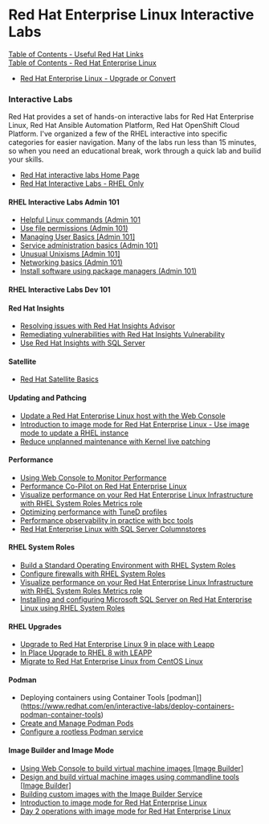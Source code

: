 
# Red Hat Enterprise Linux Interactive Labs


[Table of Contents - Useful Red Hat Links](https://github.com/pslucas0212/UsefulRedHatLinks)  
[Table of Contents - Red Hat Enterprise Linux](https://github.com/pslucas0212/Red-Hat-Enterprise-Linux-Table-of-Contents)

- [Red Hat Enterprise Linux - Upgrade or Convert](https://github.com/pslucas0212/RHEL-Upgrade-Convert-Useful-links/)

### Interactive Labs
Red Hat provides a set of hands-on interactive labs for Red Hat Enterprise Linux, Red Hat Ansible Automation Platform, Red Hat OpenShift Cloud Platform.  I've organized a few of the RHEL interactive into specific categories for easier navigation.  Many of the labs run less than 15 minutes, so when you need an educational break, work through a quick lab and builid your skills.

- [Red Hat interactive labs Home Page](https://www.redhat.com/en/interactive-labs)
- [Red Hat Interactive Labs - RHEL Only](https://www.redhat.com/en/interactive-labs/enterprise-linux)

#### RHEL Interactive Labs Admin 101
- [Helpful Linux commands (Admin 101](https://www.redhat.com/en/interactive-labs/helpful-linux-commands)
- [Use file permissions (Admin 101)](https://www.redhat.com/en/interactive-labs/use-file-permissions)
- [Managing User Basics [Admin 101]](https://zero.demo.redhat.com/lab/zt-rhel.zt-user-basics.prod)
- [Service administration basics (Admin 101)](https://www.redhat.com/en/interactive-labs/service-administration-basics)
- [Unusual Unixisms [Admin 101]](https://www.redhat.com/en/interactive-labs/unusual-unixisms-admin-101)
- [Networking basics (Admin 101)](https://www.redhat.com/en/interactive-labs/networking-basics-admin-101)
- [Install software using package managers (Admin 101)](https://www.redhat.com/en/interactive-labs/install-software-using-package-managers)

#### RHEL Interactive Labs Dev 101

#### Red Hat Insights
- [Resolving issues with Red Hat Insights Advisor](https://www.redhat.com/en/interactive-labs/resolve-issues-red-hat-insights-advisor-functionality)
- [Remediating vulnerabilities with Red Hat Insights Vulnerability](https://www.redhat.com/en/interactive-labs/remediating-vulnerabilities-with-red-hat-insights)
- [Use Red Hat Insights with SQL Server](https://www.redhat.com/en/interactive-labs/use-red-hat-insights-sql-server)
  

#### Satellite
- [Red Hat Satellite Basics](https://www.redhat.com/en/satellite-basics-lab)

#### Updating and Pathcing
- [Update a Red Hat Enterprise Linux host with the Web Console](https://www.redhat.com/en/interactive-labs/update-red-hat-enterprise-linux-host-web-console)
- [Introduction to image mode for Red Hat Enterprise Linux - Use image mode to update a RHEL instance](https://www.redhat.com/en/introduction-to-image-mode-for-red-hat-enterprise-linux-interactive-lab)
- [Reduce unplanned maintenance with Kernel live patching](https://www.redhat.com/en/interactive-labs/reduce-unplanned-maintenance-kernel-live-patching)
  
#### Performance
- [Using Web Console to Monitor Performance](https://www.redhat.com/en/interactive-labs/use-web-console-monitor-performance)
- [Performance Co-Pilot on Red Hat Enterprise Linux](https://www.redhat.com/en/interactive-labs/performance-co-pilot-red-hat-enterprise-linux)
- [Visualize performance on your Red Hat Enterprise Linux Infrastructure with RHEL System Roles Metrics role](https://www.redhat.com/en/interactive-labs/visualize-performance-red-hat-enterprise-linux-infrastructure)
- [Optimizing performance with TuneD profiles](https://www.redhat.com/en/interactive-labs/optimize-performance-with-tuned-profiles)
- [Performance observability in practice with bcc tools](https://www.redhat.com/en/interactive-labs/performance-observability-in-practice-bcc-tools)
- [Red Hat Enterprise Linux with SQL Server Columnstores](https://www.redhat.com/en/interactive-labs/red-hat-enterprise-linux-sql-server-columnstores)

#### RHEL System Roles
- [Build a Standard Operating Environment with RHEL System Roles](https://www.redhat.com/en/interactive-labs/build-standard-operating-environment-system-roles)
- [Configure firewalls with RHEL System Roles](https://www.redhat.com/en/interactive-labs/configure-firewalls-red-hat-enterprise-linux-system-roles)
- [Visualize performance on your Red Hat Enterprise Linux Infrastructure with RHEL System Roles Metrics role](https://www.redhat.com/en/interactive-labs/visualize-performance-red-hat-enterprise-linux-infrastructure)
- [Installing and configuring Microsoft SQL Server on Red Hat Enterprise Linux using RHEL System Roles](https://www.redhat.com/en/interactive-labs/use-system-roles-install-microsoft-sql-server)

#### RHEL Upgrades
- [Upgrade to Red Hat Enterprise Linux 9 in place with Leapp](https://www.redhat.com/en/interactive-labs/upgrade-with-leapp)
- [In Place Upgrade to RHEL 8 with LEAPP](https://www.redhat.com/en/interactive-labs/perform-in-place-upgrade-with-leapp)
- [Migrate to Red Hat Enterprise Linux from CentOS Linux](https://www.redhat.com/en/interactive-labs/migrate-red-hat-enterprise-linux-centos-linux)

#### Podman
- Deploying containers using Container Tools [podman]](https://www.redhat.com/en/interactive-labs/deploy-containers-podman-container-tools)
- [Create and Manage Podman Pods](https://www.redhat.com/en/interactive-labs/create-and-manage-podman-pods)
- [Configure a rootless Podman service](https://www.redhat.com/en/configure-a-rootless-podman-service)

#### Image Builder and Image Mode
- [Using Web Console to build virtual machine images [Image Builder]](https://www.redhat.com/en/interactive-labs/build-machine-images-web-console-image-builder)
- [Design and build virtual machine images using commandline tools [Image Builder]](https://www.redhat.com/en/interactive-labs/build-machine-images-command-line-tools-image-builder)
- [Building custom images with the Image Builder Service](https://www.redhat.com/en/build-custom-images-red-hat-image-builder)
- [Introduction to image mode for Red Hat Enterprise Linux](https://www.redhat.com/en/introduction-to-image-mode-for-red-hat-enterprise-linux-interactive-lab)
- [Day 2 operations with image mode for Red Hat Enterprise Linux](https://www.redhat.com/en/day-2-operations-with-image-mode-for-red-hat-enterprise-linux)




